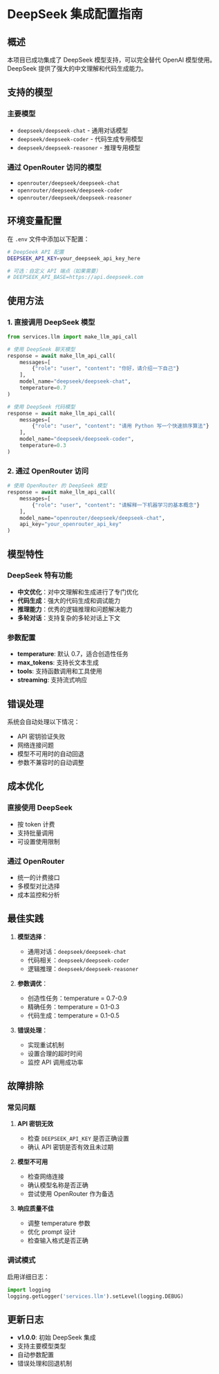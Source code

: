 # DeepSeek 集成配置指南

## 概述

本项目已成功集成了 DeepSeek 模型支持，可以完全替代 OpenAI 模型使用。DeepSeek 提供了强大的中文理解和代码生成能力。

## 支持的模型

### 主要模型
- `deepseek/deepseek-chat` - 通用对话模型
- `deepseek/deepseek-coder` - 代码生成专用模型
- `deepseek/deepseek-reasoner` - 推理专用模型

### 通过 OpenRouter 访问的模型
- `openrouter/deepseek/deepseek-chat`
- `openrouter/deepseek/deepseek-coder`
- `openrouter/deepseek/deepseek-reasoner`

## 环境变量配置

在 `.env` 文件中添加以下配置：

```bash
# DeepSeek API 配置
DEEPSEEK_API_KEY=your_deepseek_api_key_here

# 可选：自定义 API 端点（如果需要）
# DEEPSEEK_API_BASE=https://api.deepseek.com
```

## 使用方法

### 1. 直接调用 DeepSeek 模型

```python
from services.llm import make_llm_api_call

# 使用 DeepSeek 聊天模型
response = await make_llm_api_call(
    messages=[
        {"role": "user", "content": "你好，请介绍一下自己"}
    ],
    model_name="deepseek/deepseek-chat",
    temperature=0.7
)

# 使用 DeepSeek 代码模型
response = await make_llm_api_call(
    messages=[
        {"role": "user", "content": "请用 Python 写一个快速排序算法"}
    ],
    model_name="deepseek/deepseek-coder",
    temperature=0.3
)
```

### 2. 通过 OpenRouter 访问

```python
# 使用 OpenRouter 的 DeepSeek 模型
response = await make_llm_api_call(
    messages=[
        {"role": "user", "content": "请解释一下机器学习的基本概念"}
    ],
    model_name="openrouter/deepseek/deepseek-chat",
    api_key="your_openrouter_api_key"
)
```

## 模型特性

### DeepSeek 特有功能
- **中文优化**：对中文理解和生成进行了专门优化
- **代码生成**：强大的代码生成和调试能力
- **推理能力**：优秀的逻辑推理和问题解决能力
- **多轮对话**：支持复杂的多轮对话上下文

### 参数配置
- **temperature**: 默认 0.7，适合创造性任务
- **max_tokens**: 支持长文本生成
- **tools**: 支持函数调用和工具使用
- **streaming**: 支持流式响应

## 错误处理

系统会自动处理以下情况：
- API 密钥验证失败
- 网络连接问题
- 模型不可用时的自动回退
- 参数不兼容时的自动调整

## 成本优化

### 直接使用 DeepSeek
- 按 token 计费
- 支持批量调用
- 可设置使用限制

### 通过 OpenRouter
- 统一的计费接口
- 多模型对比选择
- 成本监控和分析

## 最佳实践

1. **模型选择**：
   - 通用对话：`deepseek/deepseek-chat`
   - 代码相关：`deepseek/deepseek-coder`
   - 逻辑推理：`deepseek/deepseek-reasoner`

2. **参数调优**：
   - 创造性任务：temperature = 0.7-0.9
   - 精确任务：temperature = 0.1-0.3
   - 代码生成：temperature = 0.1-0.5

3. **错误处理**：
   - 实现重试机制
   - 设置合理的超时时间
   - 监控 API 调用成功率

## 故障排除

### 常见问题

1. **API 密钥无效**
   - 检查 `DEEPSEEK_API_KEY` 是否正确设置
   - 确认 API 密钥是否有效且未过期

2. **模型不可用**
   - 检查网络连接
   - 确认模型名称是否正确
   - 尝试使用 OpenRouter 作为备选

3. **响应质量不佳**
   - 调整 temperature 参数
   - 优化 prompt 设计
   - 检查输入格式是否正确

### 调试模式

启用详细日志：
```python
import logging
logging.getLogger('services.llm').setLevel(logging.DEBUG)
```

## 更新日志

- **v1.0.0**: 初始 DeepSeek 集成
- 支持主要模型类型
- 自动参数配置
- 错误处理和回退机制
